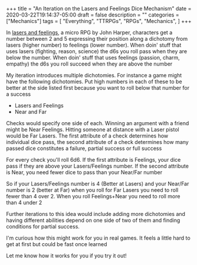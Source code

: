 +++
title = "An Iteration on the Lasers and Feelings Dice Mechanism"
date = 2020-03-22T19:14:37-05:00
draft = false
description = ""
categories = ["Mechanics"]
tags = [
  "Everything",
  "TTRPGs",
  "RPGs",
  "Mechanics",
]
+++

In [lasers and
feelings](http://www.onesevendesign.com/laserfeelings/), a micro RPG
by John Harper, characters get a number between 2 and 5 expressing
their position along a dichotomy from lasers (higher number) to
feelings (lower number). When doin' stuff that uses lasers (fighting,
reason, science) the d6s you roll pass when they are below the
number. When doin' stuff that uses feelings (passion, charm, empathy)
the d6s you roll succeed when they are above the number

<!--more-->

My iteration introduces multiple dichotomies. For instance a game
might have the following dichotomies. Put high numbers in each of
these to be better at the side listed first because you want to roll
below that number for a success


* Lasers and Feelings
* Near and Far

Checks would specify one side of each. Winning an argument with a
friend might be Near Feelings. Hitting someone at distance with a
Laser pistol would be Far Lasers. The first attribute of a check
determines how individual dice pass, the second attribute of a check
determines how many passed dice constitutes a failure, partial success
or full success

For every check you'll roll 6d6. If the first attribute is Feelings,
your dice pass if they are above your Lasers/Feelings number. If the
second attribute is Near, you need fewer dice to pass than your
Near/Far number

So if your Lasers/Feelings number is 4 (Better at Lasers) and your
Near/Far number is 2 (better at Far) when you roll for Far Lasers you
need to roll fewer than 4 over 2. When you roll Feelings+Near you need
to roll more than 4 under 2

Further iterations to this idea would include adding more dichotomies
and having different abilities depend on one side of two of them and
finding conditions for partial success.

I'm curious how this might work for you in real games. It feels a
little hard to get at first but could be fast once learned

Let me know how it works for you if you try it out!